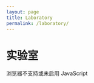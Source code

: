 ```yaml
---
layout: page
title: Laboratory
permalink: /laboratory/
---
```

# 实验室
<p>
<script>
"use strict"
document.write("浏览器支持并已启用 JavaScript")
</script>
<noscript>
浏览器不支持或未启用 JavaScript
</noscript>
</p>
